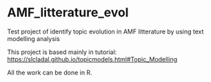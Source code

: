 # AMF_litterature_evol
Test project of identify topic evolution in AMF litterature by using text modelling analysis

This project is based mainly in tutorial: https://slcladal.github.io/topicmodels.html#Topic_Modelling


All the work can be done in R.

